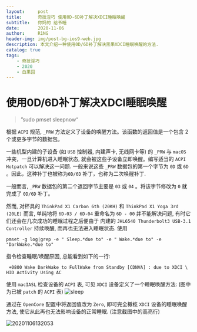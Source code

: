 ```yaml
---
layout:     post
title:      奇技淫巧 使用0D-6D补丁解决XDCI睡眠唤醒
subtitle:   你妈的 给爷睡
date:       2020-11-06
author:     R1NG
header-img: img/post-bg-ios9-web.jpg
description: 本文介绍一种使用0D/6D补丁解决黑果XDCI睡眠唤醒的方法.
catalog: true
tags:
    - 奇技淫巧
    - 2020
    - 白果园
---
```


# 使用0D/6D补丁解决XDCI睡眠唤醒



> ”sudo pmset sleepnow“



根据 `ACPI` 规范, `_PRW` 方法定义了设备的唤醒方法。该函数的返回值是一个包含 $2$ 个或更多字节的数据包。

一些机型内建的子设备 (如 `USB` 控制器, 内建声卡, 无线网卡等) 的 `_PRW` 与 `macOS` 冲突，一旦计算机进入睡眠状态, 就会被这些子设备立即唤醒。编写适当的 `ACPI Hotpatch` 可以解决这一问题. 一般来说这些 `_PRW` 数据包的第一个字节为 `0D` 或 `6D` 。因此，这种补丁也被称为`0D/6D` 补丁，也称为二次唤醒补丁.

一般而言, `_PRW` 数据包的第二个返回字节主要是 `03` 或 `04` 。将该字节修改为 `0` 就完成了 `0D/6D` 补丁。

然而, 对杯具的 `ThinkPad X1 Carbon 6th (20KH)` 和 `ThinkPad X1 Yoga 3rd (20LE)` 而言, 单纯地将 `6D-03 / 6D-04` 重命名为 `6D - 00` 并不能解决问题, 有时它们还会在几次成功的睡眠过程之后便由于 内建的 `JHL6540 Thunderbolt3 USB-3.1 Controller` 持续唤醒, 而再也无法进入睡眠状态. 使用 
```
pmset -g log|grep -e " Sleep.*due to" -e " Wake.*due to" -e "DarkWake.*due to"
```
指令检查睡眠/唤醒原因, 总能看到如下的一行:

```
 +0800 Wake DarkWake to FullWake from Standby [CDNVA] : due to XDCI \ HID Activity Using AC 
```

使用 `macIASL` 检查设备的 `ACPI` 表, 可见 `XDCI` 设备定义了一个睡眠唤醒方法: (图中为已被 `patch` 的 `ACPI` 表)
![sleep](https://user-images.githubusercontent.com/60131395/97434467-05345980-195a-11eb-8f8e-a06d7a0a3d48.png)

通过在 `OpenCore` 配置中将返回值改为 `Zero`, 即可完全橄榄 `XDCI` 设备的睡眠唤醒方法, 使它从此再也无法影响设备的正常睡眠. (注意截图中的高亮行)

![20201106132053](https://cdn.jsdelivr.net/gh/KirisameMarisaa/KirisameMarisaa.github.io/img/blogpost_images/20201106132053.png)

